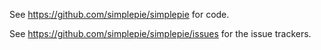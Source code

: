 See https://github.com/simplepie/simplepie for code.

See https://github.com/simplepie/simplepie/issues for the issue trackers.